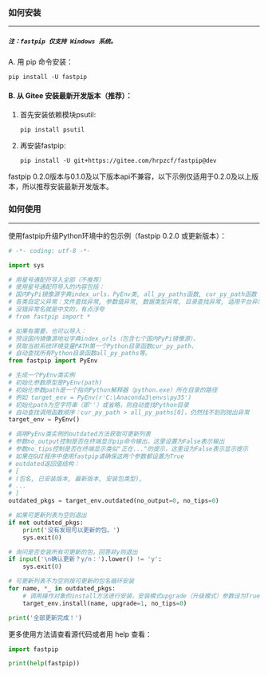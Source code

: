 ### 如何安装

------

##### `注：fastpip 仅支持 Windows 系统。`

A. 用 pip 命令安装：

```
pip install -U fastpip
```


#### B. 从 Gitee 安装最新开发版本（推荐）：

1. 首先安装依赖模块psutil:

    ```
    pip install psutil
    ```

2. 再安装fastpip:

    ```
    pip install -U git+https://gitee.com/hrpzcf/fastpip@dev
    ```

fastpip 0.2.0版本与0.1.0及以下版本api不兼容，以下示例仅适用于0.2.0及以上版本，所以推荐安装最新开发版本。



### 如何使用

------

使用fastpip升级Python环境中的包示例（fastpip 0.2.0 或更新版本）：

```python
# -*- coding: utf-8 -*-

import sys

# 用星号通配符导入全部（不推荐）
# 使用星号通配符导入的内容包括：
# 国内PyPi镜像源字典index_urls、PyEnv类, all_py_paths函数, cur_py_path函数
# 各类自定义异常：文件查找异常, 参数值异常, 数据类型异常, 目录查找异常, 适用平台异常
# 没错异常名就是中文的，有点浮夸
# from fastpip import *

# 如果有需要，也可以导入：
# 预设国内镜像源地址字典index_urls（包含七个国内PyPi镜像源）、
# 获取当前系统环境变量PATH第一个Python目录函数cur_py_path、
# 自动查找所有Python目录函数all_py_paths等。
from fastpip import PyEnv

# 生成一个PyEnv类实例
# 初始化参数原型是PyEnv(path)
# 初始化参数path是一个指向Python解释器（python.exe）所在目录的路径
# 例如 target_env = PyEnv(r'C:\Anaconda3\envs\py35')
# 初始化path为空字符串（即''）或省略，则自动查找Python目录
# 自动查找调用函数顺序：cur_py_path > all_py_paths[0]，仍然找不到则抛出异常
target_env = PyEnv()

# 调用PyEnv类实例的outdated方法获取可更新列表
# 参数no_output控制是否在终端显示pip命令输出，这里设置为False表示输出
# 参数no_tips控制是否在终端显示类似"正在..."的提示，这里设为False表示显示提示
# 如果在GUI程序中使用fastpip请确保这两个参数都设置为True
# outdated返回值结构：
# [
# (包名, 已安装版本, 最新版本, 安装包类型),
# ...
# ]
outdated_pkgs = target_env.outdated(no_output=0, no_tips=0)

# 如果可更新列表为空则退出
if not outdated_pkgs:
    print('没有发现可以更新的包。')
    sys.exit(0)

# 询问是否安装所有可更新的包，回答非y则退出
if input('\n确认更新？y/n：').lower() != 'y':
    sys.exit(0)

# 可更新列表不为空则按可更新的包名循环安装
for name, *_ in outdated_pkgs:
    # 调用操作对象的install方法进行安装，安装模式upgrade（升级模式）参数设为True
    target_env.install(name, upgrade=1, no_tips=0)

print('全部更新完成！')

```

更多使用方法请查看源代码或者用 help 查看：
```python
import fastpip

print(help(fastpip))
```
